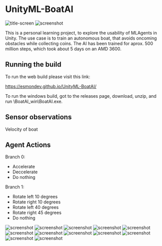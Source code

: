 # UnityML-BoatAI

![title-screen](/images/title.jpg)
![screenshot](/images/screenshot1.jpg)

This is a personal learning project, to explore the usability of MLAgents in Unity.
The use case is to train an autonomous boat, that avoids oncoming obstacles while collecting coins.
The AI has been trained for aprox. 500 million steps, which took about 5 days on an AMD 3600.

## Running the build

To run the web build please visit this link:

https://esmondev.github.io/UnityML-BoatAI/

To run the windows build, got to the releases page, download, unzip, and run \BoatAI_win\BoatAI.exe.

## Sensor observations

Velocity of boat

## Agent Actions

Branch 0:
- Accelerate
- Deccelerate
- Do nothing

Branch 1:
- Rotate left 10 degrees
- Rotate right 10 degrees
- Rotate left 40 degrees
- Rotate right 45 degrees
- Do nothing

![screenshot](/images/introduction.jpg)
![screenshot](/images/classstructure.jpg)
![screenshot](/images/raycast.jpg)
![screenshot](/images/trainingenv1.jpg)
![screenshot](/images/trainingenv1.gif)
![screenshot](/images/trainingenv2.jpg)
![screenshot](/images/trainingenv2.gif)
![screenshot](/images/re1.jpg)
![screenshot](/images/re2.jpg)
![screenshot](/images/re3.jpg)
![screenshot](/images/findings.jpg)
![screenshot](/images/continuation.jpg)
